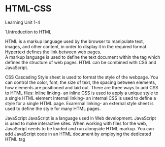 # HTML-CSS

Learning Unit 1-4

1.Introduction to HTML

HTML is a markup language used by the browser to manipulate text, images, and other content, in order to display it in the required format.
Hypertext defines the link between web pages.  
A markup language is used to define the text document within the tag which defines the structure of web pages.
HTML can be combined with CSS and JavaScript.

CSS
Cascading Style sheet is used to format the style of the webpage.
You can control the color, font, the size of text, the spacing between elements, how elements are positioned and laid out.
There are three ways to add CSS to HTML files:
Inline linking- an inline CSS is used to apply a unique style to a single HTML element
Internal linking- an internal CSS is used to define a style for a single HTML page.
Exarernal linking- an external style sheet is used to define the style for many HTML pages.

JavaScript
JavaScript is a language used in Web development.
JavaScript is used to make interactive sites.
When working with files for the web, JavaScript needs to be loaded and run alongside HTML markup. 
You can add JavaScript code in an HTML document by employing the dedicated HTML tag <script> that wraps around JavaScript code.

2.HTML Text Formating
Text formatting in HTML refers to the way text is displayed on a web page.
 HTML offers a range of tags that can be used to format text including:
 Bold text: `<b>` or `<strong>`. We can make the text bold using the `<b>` tag. The tag uses both opening and closing tags. The text that needs to be made bold must be within `<b>` and `</b>` tag
 Italicised text: `<i>` or `<em>`. The `<i>` tag is used to italicise the text. It opens with `<i>` and ends with `</i>` tag and `<em>` tag is used to emphasize the text, with added semantic importance. It opens with `<em>` and ends with `</em>` tag. 
 Superscript and subscript text: `<sup>` or `<sub>`. The `<sup>` element is used to superscript a text and the `<sub>` element is used to subscript a text. They both have an opening and a closing tag.\

 HTML Elements
 An element is a section of an HTML document. Some HTML elements represent visible components on a web page, such as text, images, or buttons.
 HTML elements tell the browser how to display the text, images, and other content on the page, as well as tell the browser other useful bits of information.
 HTML elements are created with tags. An HTML tag consists of text between angle brackets (<>). for an example an HTML paragraph elememnt looks like this `<p>`This is a paragraph.`</p>`
 
 HTML Headlines/Headings
 HTML headings are used to define the headings of a page.
 There are six levels of headings defined by HTML. These 6 heading elements are h1, h2, h3, h4, h5, and h6; with h1 being the highest level and h6 being the least.

 HTML Lists
 Lists are used to specify lists of information. 
 All lists must contain one or more lists elements.
 There are three types of lists namely:
 Unordered list- present items that do not have a particular sequence or order, they are displayed with bullet points and this is how an unordered list is created:
 <ul>
  <li>Koketso</li>
  <li>Motsikwe</li>
  <li>Moyakhe</li>
</ul>
 Orderedlist- Are used when you want to present items in a specific sequence or order. They are typically displayed by numbers or letters. this is an example of an ordered list:
 <ol>
  <li>First item</li>
  <li>Second item</li>
  <li>Third item</li>
</ol>
 Definition list- are used to present terms and their corresponding terms. They consist of a list of terms enclosed in ‘<dt>’  (definition term) elements and their associated definitions enclosed in`<dd>` (definition description) elements. Here's an example of a definition list:
 <dl>
  <dt>HTML</dt>
  <dd>HyperText Markup Language, used for structuring content on the web.</dd>
  
  <dt>CSS</dt>
  <dd>Cascading Style Sheets, used for styling web documents.</dd>
  
  <dt>JavaScript</dt>
  <dd>A programming language used for adding interactivity to web pages.</dd>
</dl>

HTML Quotes
They are used to insert quoted text in a web page,for example:
HTML q tag is used to put small quotation.
`<p> Great quote on love and life.</p>`  
`<p> Dr. Seuss once said : <q>Reality is finally better than your dreams.</q></p>`

 

 


 

3.HTML capabilities
4.HTML navigation and linking
